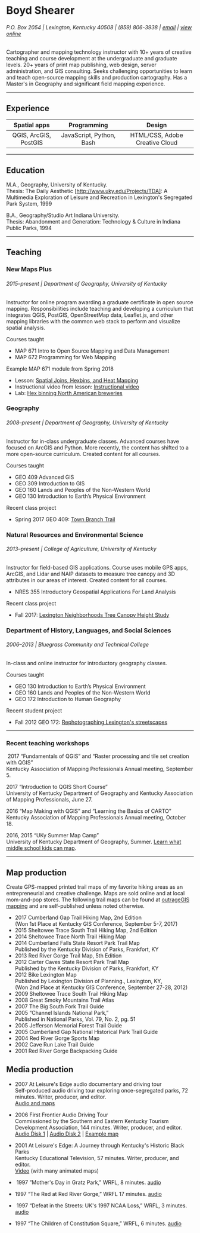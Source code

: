 # Boyd Shearer

###### P.O. Box 2054 | Lexington, Kentucky 40508 | (859) 806-3938 | [email](https://outrageGIS.com/trails/contact) | [view online](http://boydx.github.io/cv/)

Cartographer and mapping technology instructor with 10+ years of creative teaching and course development at the undergraduate and graduate levels. 20+ years of print map publishing, web design, server administration, and GIS consulting. Seeks challenging opportunities to learn and teach open-source mapping skills and production cartography. Has a Master's in Geography and significant field mapping experience.
<hr>

## Experience

| Spatial apps | Programming | Design |
| :------: | :------: | :------: |
| QGIS, ArcGIS, PostGIS | JavaScript, Python, Bash | HTML/CSS, Adobe Creative Cloud |

<hr>

## Education

M.A., Geography, University of Kentucky.<br>Thesis: The Daily Aesthetic [http://www.uky.edu/Projects/TDA]: A Multimedia Exploration of Leisure and Recreation in Lexington's Segregated Park System, 1999

B.A., Geography/Studio Art Indiana University.<br>Thesis: Abandonment and Generation: Technology & Culture in Indiana Public Parks, 1994

<hr>

## Teaching

### New Maps Plus
###### 2015–present | Department of Geography, University of Kentucky
Instructor for online program awarding a graduate certificate in open source mapping. Responsibilities include teaching and developing a curriculum that integrates QGIS, PostGIS, OpenStreetMap data, Leaflet.js, and other mapping libraries with the common web stack to perform and visualize spatial analysis.

Courses taught
* MAP 671 Intro to Open Source Mapping and Data Management
* MAP 672 Programming for Web Mapping

Example MAP 671 module from Spring 2018
* Lesson: [Spatial Joins, Hexbins, and Heat Mapping](http://newmapsplus.github.io/map671/05_2018/)
* Instructional video from lesson: [Instructional video](https://vimeo.com/255553431/c6e6cfd8c7)
* Lab: [Hex binning North American breweries](http://newmapsplus.github.io/map671/05_2018/lab/)


### Geography
###### 2008–present | Department of Geography, University of Kentucky

Instructor for in-class undergraduate classes. Advanced courses have focused on ArcGIS and Python. More recently, the content has shifted to a more open-source curriculum. Created content for all courses.

Courses taught
* GEO 409 Advanced GIS
* GEO 309 Introduction to GIS
* GEO 160 Lands and Peoples of the Non-Western World
* GEO 130 Introduction to Earth’s Physical Environment

Recent class project

* Spring 2017 GEO 409: [Town Branch Trail](https://reece2ke.github.io/geo409_site/)

### Natural Resources and Environmental Science
###### 2013–present | College of Agriculture, University of Kentucky

Instructor for field-based GIS applications. Course uses mobile GPS apps, ArcGIS, and Lidar and NAIP datasets to measure tree canopy and 3D attributes in our areas of interest. Created content for all courses.

* NRES 355 Introductory Geospatial Applications For Land Analysis

Recent class project

* Fall 2017: [Lexington Neighborhoods Tree Canopy Height Study](https://rvirto01.github.io/NRE355_Tree_canopy_study/)

### Department of History, Languages, and Social Sciences
###### 2006–2013 | Bluegrass Community and Technical College

In-class and online instructor for introductory geography classes.

Courses taught
* GEO 130 Introduction to Earth’s Physical Environment
* GEO 160 Lands and Peoples of the Non-Western World
* GEO 172 Introduction to Human Geography

Recent student project

* Fall 2012 GEO 172: [Rephotographing Lexington's streetscapes](http://district.bluegrass.kctcs.edu/bshearer0002/geo172/RephotoLex/)

<hr>

### Recent teaching workshops

 2017	“Fundamentals of QGIS” and “Raster processing and tile set creation with QGIS”<br>Kentucky Association of Mapping Professionals Annual meeting, September 5.

2017	“Introduction to QGIS Short Course”<br>University of Kentucky Department of Geography	and Kentucky Association of Mapping Professionals, June 27.

2016	“Map Making with QGIS” and “Learning the Basics of CARTO” <br>Kentucky Association of Mapping Professionals Annual meeting, October 18.

2016, 2015	“UKy Summer Map Camp”<br>University of Kentucky Department of Geography, Summer. [Learn what middle school kids can map](https://plus.google.com/118185113381405635119).

<hr>

## Map production

Create GPS-mapped printed trail maps of my favorite hiking areas as an entrepreneurial and creative challenge. Maps are sold online and at local mom-and-pop stores. The following trail maps can be found at [outrageGIS mapping](https://outrageGIS.com) and are self-published unless noted otherwise.

* 2017	Cumberland Gap Trail Hiking Map, 2nd Edition<br>(Won 1st Place at Kentucky GIS Conference, September 5-7, 2017)
* 2015	Sheltowee Trace South Trail Hiking Map, 2nd Edition
* 2014	Sheltowee Trace North Trail Hiking Map
* 2014	Cumberland Falls State Resort Park Trail Map
<br>Published by the Kentucky Division of Parks, Frankfort, KY
* 2013	Red River Gorge Trail Map, 5th Edition
* 2012	Carter Caves State Resort Park Trail Map
<br> Published by the Kentucky Division of Parks, Frankfort, KY
* 2012	Bike Lexington Map <br>
Published by Lexington Division of Planning., Lexington, KY, <br>(Won 2nd Place at Kentucky GIS Conference, September 27-28, 2012)
* 2009	Sheltowee Trace South Trail Hiking Map
* 2008	Great Smoky Mountains Trail Atlas
* 2007	The Big South Fork Trail Guide
* 2005 	“Channel Islands National Park,”
<br>Published in National Parks, Vol. 79, No. 2, pg. 51
* 2005	Jefferson Memorial Forest Trail Guide
* 2005	Cumberland Gap National Historical Park Trail Guide
* 2004	Red River Gorge Sports Map
* 2002	Cave Run Lake Trail Guide
* 2001	Red River Gorge Backpacking Guide
<!-- * 2000 	Western Korean Front: 1952-1953.
1999  Creating a Community Shared Appalachian Atlas. U.K. Appalachian Center.  -->
<!-- * 1997	Distressed Appalachian Census Tracts: a Comparison to the Appalachian Regional Commission's 1997 Distressed Area Designation. U.K. Appalachian Center -->

## Media production

* 2007	At Leisure's Edge audio documentary and driving tour
<br>Self-produced audio driving tour exploring once-segregated parks, 72 minutes. Writer, producer, and editor.<br>
[Audio and maps](https://soundcloud.com/boydx/sets/at-leisures-edge-audio-documentary)
* 2006	First Frontier Audio Driving Tour
<br>Commissioned by the Southern and Eastern Kentucky Tourism Development Association, 144 minutes. Writer, producer, and editor. <br>
[Audio Disk 1](https://soundcloud.com/boydx/sets/first-frontier-audio-tour-1) | [Audio Disk 2](https://soundcloud.com/boydx/sets/first-frontier-audio-tour-2-waters-of-the-cumberland-river) | [Example map](https://www.firstfrontier.org/guidebook-timeline.html)

* 2001 At Leisure's Edge: A Journey through Kentucky's Historic Black Parks
<br>Kentucky Educational Television, 57 minutes. Writer, producer, and editor.<br>
[Video](https://www.boydshearer.com/media/AtLeisuresEdge/index.php) (with many animated maps)
*  1997	”Mother's Day in Gratz Park,” WRFL, 8 minutes. [audio](https://www.uky.edu/Projects/TDA/audio/mayfest.mp3)
* 1997	“The Red at Red River Gorge,” WRFL 17 minutes. [audio](https://www.uky.edu/Projects/TDA/audio/climbing.mp3)
*  1997	“Defeat in the Streets: UK's 1997 NCAA Loss,” WRFL, 3 minutes. [audio](https://www.uky.edu/Projects/TDA/audio/weep-no-more.mp3)
* 1997	“The Children of Constitution Square,” WRFL, 6 minutes. [audio](https://www.uky.edu/Projects/TDA/audio/constitution.mp3)
